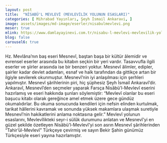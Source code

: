 ```yaml
---
layout: post
title:  "NİSABÜ'L MEVLEVİ (MEVLEVİLİK YOLUNUN ESASLARI)"
categories: [ Mihrabad Yayınları, Şeyh İsmail Ankaravi, ]
image: assets/images/md-image/eserler/nisabulmevlevi.png
meser: true
mlink: https://www.damlayayinevi.com.tr/nisabu-l-mevlevi-mevlevilik-yolunun-esaslari
blog: false
carousel6: true
---
```


Hz. Mevlâna’nın baş eseri Mesnevî, baştan başa bir kültür âlemidir ve evrensel eserler arasında bu kitabın seçkin bir yeri vardır. Tasavvufla ilgili eserler ve şiirler arasında ise bir benzeri yoktur.
Mesnevî âlimler, edipler, şairler kadar devlet adamları, esnaf ve halk tarafından da gittikçe artan bir ilgiyle sevilerek okunmuştur. Mesnevî’nin iyi anlaşılması için şerhleri yapılmıştır. Mesnevî şârihlerinin piri, hiç şüphesiz Şeyh İsmail Ankaravî’dir. Ankaravî, Mesnevî’den seçmeler yaparak Farsça Nisâbü’l-Mevlevî eserini hazırlamış ve eseri hakkında şunları söylemiştir:
“Mevlevî olanlar bu eseri başucu kitabı olarak gereğince amel etmek üzere gece gündüz okumalıdırlar. Bu okuma sonucunda kendileri için nefsin elinden kurtulmak, tarikat hâllerini kavramak ve sonunda yüksek makamlara ulaşmak suretiyle Mesnevî’nin hakikatlerini anlama noktasına gelir.”
Mevlevî yolunun esaslarını, Mevlevîlikteki seyr-i sülûk durumunu anlatan ve Mesnevî’yi en güzel şekilde özetleyen Nisâbü’l-Mevlevî’yi son asrın Mesnevî şârihlerinden “Tahir’ül-Mevlevî” Türkçeye çevirmiş ve sayın Bekir Şahin günümüz Türkçesiyle eseri yayına hazırlamıştır.